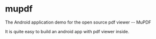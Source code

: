 mupdf
=====

The Android application demo for the open source pdf viewer -- MuPDF

It is quite easy to build an android app with pdf viewer inside.
